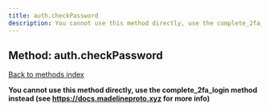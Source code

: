 ```yaml
---
title: auth.checkPassword
description: You cannot use this method directly, use the complete_2fa_login method instead (see https://docs.madelineproto.xyz for more info)
---
```

## Method: auth.checkPassword  
[Back to methods index](index.md)


**You cannot use this method directly, use the complete_2fa_login method instead (see https://docs.madelineproto.xyz for more info)**





